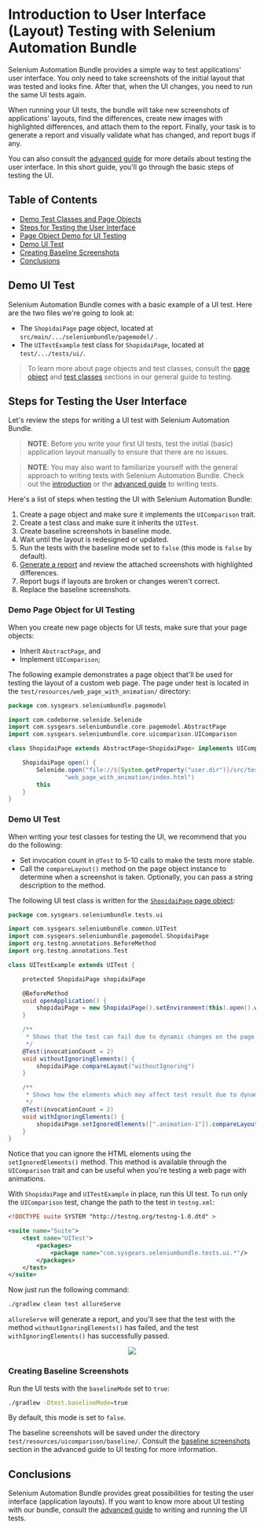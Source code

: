 # Introduction to User Interface (Layout) Testing with Selenium Automation Bundle

Selenium Automation Bundle provides a simple way to test applications' user interface. You only need to take screenshots
of the initial layout that was tested and looks fine. After that, when the UI changes, you need to run the same UI tests
again.

When running your UI tests, the bundle will take new screenshots of applications' layouts, find the differences, create
new images with highlighted differences, and attach them to the report. Finally, your task is to generate a report and
visually validate what has changed, and report bugs if any.

You can also consult the [advanced guide] for more details about testing the user interface. In this short guide, you'll
go through the basic steps of testing the UI.

## Table of Contents

* [Demo Test Classes and Page Objects](#demo-ui-test)
* [Steps for Testing the User Interface](#steps-for-testing-the-user-inteface)
* [Page Object Demo for UI Testing](#page-object-demo-for-ui-testing)
* [Demo UI Test](#demo-ui-test)
* [Creating Baseline Screenshots](#creating-baseline-screenshots)
* [Conclusions](#conclusions)

## Demo UI Test

Selenium Automation Bundle comes with a basic example of a UI test. Here are the two files we're going to look at:

* The `ShopidaiPage` page object, located at `src/main/.../seleniumbundle/pagemodel/` .
* The `UITestExample` test class for `ShopidaiPage`, located at `test/.../tests/ui/`.

> To learn more about page objects and test classes, consult the [page object] and [test classes] sections in our
general guide to testing.

## Steps for Testing the User Interface

Let's review the steps for writing a UI test with Selenium Automation Bundle.

> **NOTE**: Before you write your first UI tests, test the initial (basic) application layout manually to ensure that
there are no issues.

> **NOTE**: You may also want to familiarize yourself with the general approach to writing tests with Selenium
Automation Bundle. Check out the [introduction] or the [advanced guide] to writing tests.

Here's a list of steps when testing the UI with Selenium Automation Bundle:

1. Create a page object and make sure it implements the `UIComparison` trait.
2. Create a test class and make sure it inherits the `UITest`.
3. Create baseline screenshots in baseline mode.
4. Wait until the layout is redesigned or updated.
5. Run the tests with the baseline mode set to `false` (this mode is `false` by default).
6. [Generate a report] and review the attached screenshots with highlighted differences.
7. Report bugs if layouts are broken or changes weren't correct.
8. Replace the baseline screenshots.

### Demo Page Object for UI Testing

When you create new page objects for UI tests, make sure that your page objects:

* Inherit `AbstractPage`, and
* Implement `UIComparison`;

The following example demonstrates a page object that'll be used for testing the layout of a custom web page. The page
under test is located in the `test/resources/web_page_with_animation/` directory:

```groovy
package com.sysgears.seleniumbundle.pagemodel

import com.codeborne.selenide.Selenide
import com.sysgears.seleniumbundle.core.pagemodel.AbstractPage
import com.sysgears.seleniumbundle.core.uicomparison.UIComparison

class ShopidaiPage extends AbstractPage<ShopidaiPage> implements UIComparison<ShopidaiPage> {

    ShopidaiPage open() {
        Selenide.open("file://${System.getProperty("user.dir")}/src/test/resources/" +
                "web_page_with_animation/index.html")
        this
    }
}
```

### Demo UI Test

When writing your test classes for testing the UI, we recommend that you do the following:

* Set invocation count in `@Test` to 5-10 calls to make the tests more stable.
* Call the `compareLayout()` method on the page object instance to determine when a screenshot is taken. Optionally, you
can pass a string description to the method.

The following UI test class is written for the [`ShopidaiPage` page object](#page-object-demo-for-ui-testing):

```groovy
package com.sysgears.seleniumbundle.tests.ui

import com.sysgears.seleniumbundle.common.UITest
import com.sysgears.seleniumbundle.pagemodel.ShopidaiPage
import org.testng.annotations.BeforeMethod
import org.testng.annotations.Test

class UITestExample extends UITest {

    protected ShopidaiPage shopidaiPage

    @BeforeMethod
    void openApplication() {
        shopidaiPage = new ShopidaiPage().setEnvironment(this).open().waitForPageToLoadElements()
    }

    /**
     * Shows that the test can fail due to dynamic changes on the page.
     */
    @Test(invocationCount = 2)
    void withoutIgnoringElements() {
        shopidaiPage.compareLayout("withoutIgnoring")
    }

    /**
     * Shows how the elements which may affect test result due to dynamic nature can be ignored.
     */
    @Test(invocationCount = 2)
    void withIgnoringElements() {
        shopidaiPage.setIgnoredElements([".animation-1"]).compareLayout("withIgnoring")
    }
}
```

Notice that you can ignore the HTML elements using the `setIgnoredElements()`  method. This method is available through
the `UIComparison` trait and can be useful when you're testing a web page with animations.

With `ShopidaiPage` and `UITestExample` in place, run this UI test. To run only the `UIComparison` test, change the path
to the test in `testng.xml`:

 ```xml
 <!DOCTYPE suite SYSTEM "http://testng.org/testng-1.0.dtd" >

 <suite name="Suite">
     <test name="UITest">
         <packages>
             <package name="com.sysgears.seleniumbundle.tests.ui.*"/>
         </packages>
     </test>
 </suite>
 ```

Now just run the following command:

```bash
./gradlew clean test allureServe
```

`allureServe` will generate a report, and you'll see that the test with the method `withoutIgnoringElements()` has
failed, and the test `withIgnoringElements()` has successfully passed.

<p align="center">
    <img src="./img/ui-testing-failed-tests.jpg" />
</p>

### Creating Baseline Screenshots

Run the UI tests with the `baselineMode` set to `true`:

```bash
./gradlew -Dtest.baselineMode=true
```

By default, this mode is set to `false`.

The baseline screenshots will be saved under the directory `test/resources/uicomparison/baseline/`. Consult the
[baseline screenshots] section in the advanced guide to UI testing for more information.

## Conclusions

Selenium Automation Bundle provides great possibilities for testing the user interface (application layouts). If you
want to know more about UI testing with our bundle, consult the [advanced guide] to writing and running the UI tests.

[advanced guide]: https://github.com/sysgears/selenium-automation-bundle/docs/advanced/Advanced-Guide-to-UI-Testing
[baseline screenshots]: https://github.com/sysgears/selenium-automation-bundle/docs/advanced/Advanced-Guide-to-UI-Testing#creating-baseline-screenshots
[page object]: https://github.com/sysgears/selenium-automation-bundle/wiki/Guide-to-Writing-Tests#why-use-page-objects
[test classes]: https://github.com/sysgears/selenium-automation-bundle/wiki/Guide-to-Writing-Tests#creating-a-test
[introduction]: https://github.com/sysgears/selenium-automation-bundle/wiki/Intro-to-Writing-Tests
[advanced guide]: https://github.com/sysgears/selenium-automation-bundle/wiki/Guide-to-Writing-Tests
[generate a report]: https://github.com/sysgears/selenium-automation-bundle/wiki/Intro-to-Writing-Tests#step-5-run-the-test
[ashot]: https://github.com/yandex-qatools/ashot